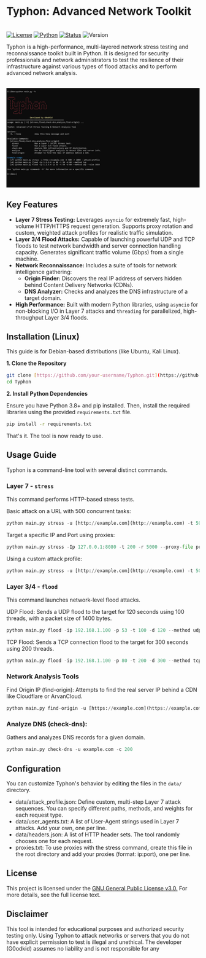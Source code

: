 # Typhon: Advanced Network Toolkit

<br>[![License](https://img.shields.io/badge/License-GPL%20v3-blue.svg)](https://www.gnu.org/licenses/gpl-3.0)
[![Python](https://img.shields.io/badge/Python-3.9%2B-brightgreen.svg)](https://www.python.org/)
[![Status](https://img.shields.io/badge/Status-Active-success.svg)](https://github.com/G0odKid/Erebus)
![Version](https://img.shields.io/badge/Version-v1.0-orange.svg)</br>

Typhon is a high-performance, multi-layered network stress testing and reconnaissance toolkit built in Python. It is designed for security professionals and network administrators to test the resilience of their infrastructure against various types of flood attacks and to perform advanced network analysis.

<br><img src="GUI.jpg" alt="ScreenShot1"></br>

## Key Features

-   **Layer 7 Stress Testing:** Leverages `asyncio` for extremely fast, high-volume HTTP/HTTPS request generation. Supports proxy rotation and custom, weighted attack profiles for realistic traffic simulation.
-   **Layer 3/4 Flood Attacks:** Capable of launching powerful UDP and TCP floods to test network bandwidth and server connection handling capacity. Generates significant traffic volume (Gbps) from a single machine.
-   **Network Reconnaissance:** Includes a suite of tools for network intelligence gathering:
    -   **Origin Finder:** Discovers the real IP address of servers hidden behind Content Delivery Networks (CDNs).
    -   **DNS Analyzer:** Checks and analyzes the DNS infrastructure of a target domain.
-   **High Performance:** Built with modern Python libraries, using `asyncio` for non-blocking I/O in Layer 7 attacks and `threading` for parallelized, high-throughput Layer 3/4 floods.

## Installation (Linux)

This guide is for Debian-based distributions (like Ubuntu, Kali Linux).

**1. Clone the Repository**

```bash
git clone [https://github.com/your-username/Typhon.git](https://github.com/your-username/Typhon.git)
cd Typhon
```

**2. Install Python Dependencies**

Ensure you have Python 3.8+ and pip installed. Then, install the required libraries using the provided `requirements.txt` file.
```bash
pip install -r requirements.txt
```

That's it. The tool is now ready to use.

## Usage Guide

Typhon is a command-line tool with several distinct commands.

### Layer 7 - `stress`
This command performs HTTP-based stress tests.

Basic attack on a URL with 500 concurrent tasks:
```python
python main.py stress -u [http://example.com](http://example.com) -t 500 -r 1000
```

Target a specific IP and Port using proxies:
```python
python main.py stress -Ip 127.0.0.1:8080 -t 200 -r 5000 --proxy-file proxies.txt --insecure
```

Using a custom attack profile:
```python
python main.py stress -u [http://example.com](http://example.com) -t 500 -r 1000 --attack-profile
```

### Layer 3/4 - `flood`
This command launches network-level flood attacks.

UDP Flood:
Sends a UDP flood to the target for 120 seconds using 100 threads, with a packet size of 1400 bytes.
```python
python main.py flood -ip 192.168.1.100 -p 53 -t 100 -d 120 --method udp --size 1400
```

TCP Flood:
Sends a TCP connection flood to the target for 300 seconds using 200 threads.
```python
python main.py flood -ip 192.168.1.100 -p 80 -t 200 -d 300 --method tcp
```

### Network Analysis Tools
Find Origin IP (find-origin):
Attempts to find the real server IP behind a CDN like Cloudflare or ArvanCloud.
```python
python main.py find-origin -u [https://example.com](https://example.com)
```

### Analyze DNS (check-dns):
Gathers and analyzes DNS records for a given domain.
```python
python main.py check-dns -u example.com -c 200
```

## Configuration
You can customize Typhon's behavior by editing the files in the `data/` directory.
  - data/attack_profile.json: Define custom, multi-step Layer 7 attack sequences. You can specify different paths, methods, and weights for each request type.
  - data/user_agents.txt: A list of User-Agent strings used in Layer 7 attacks. Add your own, one per line.
  - data/headers.json: A list of HTTP header sets. The tool randomly chooses one for each request.
  - proxies.txt: To use proxies with the stress command, create this file in the root directory and add your proxies (format: ip:port), one per line.
## License
This project is licensed under the [GNU General Public License v3.0.](LICENSE) For more details, see the full license text.

## Disclaimer
This tool is intended for educational purposes and authorized security testing only. Using Typhon to attack networks or servers that you do not have explicit permission to test is illegal and unethical. The developer (G0odkid) assumes no liability and is not responsible for any
